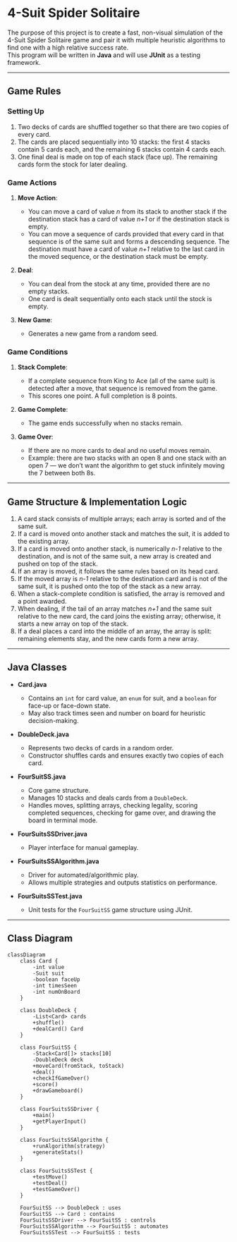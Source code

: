# 4-Suit Spider Solitaire  

The purpose of this project is to create a fast, non-visual simulation of the 4-Suit Spider Solitaire game and pair it with multiple heuristic algorithms to find one with a high relative success rate.  
This program will be written in **Java** and will use **JUnit** as a testing framework.

---

## Game Rules  

### Setting Up  
1. Two decks of cards are shuffled together so that there are two copies of every card.  
2. The cards are placed sequentially into 10 stacks: the first 4 stacks contain 5 cards each, and the remaining 6 stacks contain 4 cards each.  
3. One final deal is made on top of each stack (face up). The remaining cards form the stock for later dealing.  

### Game Actions  
1. **Move Action**:  
   - You can move a card of value *n* from its stack to another stack if the destination stack has a card of value *n+1* or if the destination stack is empty.  
   - You can move a sequence of cards provided that every card in that sequence is of the same suit and forms a descending sequence. The destination must have a card of value *n+1* relative to the last card in the moved sequence, or the destination stack must be empty.  

2. **Deal**:  
   - You can deal from the stock at any time, provided there are no empty stacks.  
   - One card is dealt sequentially onto each stack until the stock is empty.  

3. **New Game**:  
   - Generates a new game from a random seed.  

### Game Conditions  
1. **Stack Complete**:  
   - If a complete sequence from King to Ace (all of the same suit) is detected after a move, that sequence is removed from the game.  
   - This scores one point. A full completion is 8 points.  

2. **Game Complete**:  
   - The game ends successfully when no stacks remain.  

3. **Game Over**:  
   - If there are no more cards to deal and no useful moves remain.  
   - Example: there are two stacks with an open 8 and one stack with an open 7 — we don’t want the algorithm to get stuck infinitely moving the 7 between both 8s.  

---

## Game Structure & Implementation Logic  

1. A card stack consists of multiple arrays; each array is sorted and of the same suit.  
2. If a card is moved onto another stack and matches the suit, it is added to the existing array.  
3. If a card is moved onto another stack, is numerically *n-1* relative to the destination, and is not of the same suit, a new array is created and pushed on top of the stack.  
4. If an array is moved, it follows the same rules based on its head card.  
5. If the moved array is *n-1* relative to the destination card and is not of the same suit, it is pushed onto the top of the stack as a new array.  
6. When a stack-complete condition is satisfied, the array is removed and a point awarded.  
7. When dealing, if the tail of an array matches *n+1* and the same suit relative to the new card, the card joins the existing array; otherwise, it starts a new array on top of the stack.  
8. If a deal places a card into the middle of an array, the array is split: remaining elements stay, and the new cards form a new array.  

---

## Java Classes  

- **Card.java**  
  - Contains an `int` for card value, an `enum` for suit, and a `boolean` for face-up or face-down state.  
  - May also track times seen and number on board for heuristic decision-making.  

- **DoubleDeck.java**  
  - Represents two decks of cards in a random order.  
  - Constructor shuffles cards and ensures exactly two copies of each card.  

- **FourSuitSS.java**  
  - Core game structure.  
  - Manages 10 stacks and deals cards from a `DoubleDeck`.  
  - Handles moves, splitting arrays, checking legality, scoring completed sequences, checking for game over, and drawing the board in terminal mode.  

- **FourSuitsSSDriver.java**  
  - Player interface for manual gameplay.  

- **FourSuitsSSAlgorithm.java**  
  - Driver for automated/algorithmic play.  
  - Allows multiple strategies and outputs statistics on performance.  

- **FourSuitsSSTest.java**  
  - Unit tests for the `FourSuitSS` game structure using JUnit.  

---

## Class Diagram  

```mermaid
classDiagram
    class Card {
        -int value
        -Suit suit
        -boolean faceUp
        -int timesSeen
        -int numOnBoard
    }

    class DoubleDeck {
        -List<Card> cards
        +shuffle()
        +dealCard() Card
    }

    class FourSuitSS {
        -Stack<Card[]> stacks[10]
        -DoubleDeck deck
        +moveCard(fromStack, toStack)
        +deal()
        +checkIfGameOver()
        +score()
        +drawGameboard()
    }

    class FourSuitsSSDriver {
        +main()
        +getPlayerInput()
    }

    class FourSuitsSSAlgorithm {
        +runAlgorithm(strategy)
        +generateStats()
    }

    class FourSuitsSSTest {
        +testMove()
        +testDeal()
        +testGameOver()
    }

    FourSuitSS --> DoubleDeck : uses
    FourSuitSS --> Card : contains
    FourSuitsSSDriver --> FourSuitSS : controls
    FourSuitsSSAlgorithm --> FourSuitSS : automates
    FourSuitsSSTest --> FourSuitSS : tests

